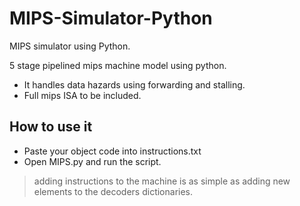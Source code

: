 # MIPS-Simulator-Python
MIPS simulator using Python.

5 stage pipelined mips machine model using python. 
- It handles data hazards using forwarding and stalling.
- Full mips ISA to be included. 

## How to use it
- Paste your object code into instructions.txt
- Open MIPS.py and run the script.

> adding instructions to the machine is as simple as adding new elements to the decoders dictionaries.

